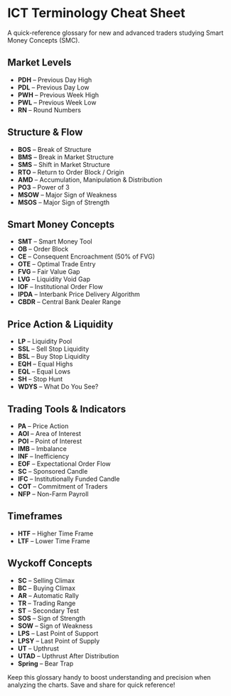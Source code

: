 # ICT Terminology Cheat Sheet

A quick-reference glossary for new and advanced traders studying Smart Money Concepts (SMC).

## Market Levels
- **PDH** – Previous Day High
- **PDL** – Previous Day Low
- **PWH** – Previous Week High
- **PWL** – Previous Week Low
- **RN** – Round Numbers

## Structure & Flow
- **BOS** – Break of Structure
- **BMS** – Break in Market Structure
- **SMS** – Shift in Market Structure
- **RTO** – Return to Order Block / Origin
- **AMD** – Accumulation, Manipulation & Distribution
- **PO3** – Power of 3
- **MSOW** – Major Sign of Weakness
- **MSOS** – Major Sign of Strength

## Smart Money Concepts
- **SMT** – Smart Money Tool
- **OB** – Order Block
- **CE** – Consequent Encroachment (50% of FVG)
- **OTE** – Optimal Trade Entry
- **FVG** – Fair Value Gap
- **LVG** – Liquidity Void Gap
- **IOF** – Institutional Order Flow
- **IPDA** – Interbank Price Delivery Algorithm
- **CBDR** – Central Bank Dealer Range

## Price Action & Liquidity
- **LP** – Liquidity Pool
- **SSL** – Sell Stop Liquidity
- **BSL** – Buy Stop Liquidity
- **EQH** – Equal Highs
- **EQL** – Equal Lows
- **SH** – Stop Hunt
- **WDYS** – What Do You See?

## Trading Tools & Indicators
- **PA** – Price Action
- **AOI** – Area of Interest
- **POI** – Point of Interest
- **IMB** – Imbalance
- **INF** – Inefficiency
- **EOF** – Expectational Order Flow
- **SC** – Sponsored Candle
- **IFC** – Institutionally Funded Candle
- **COT** – Commitment of Traders
- **NFP** – Non-Farm Payroll

## Timeframes
- **HTF** – Higher Time Frame
- **LTF** – Lower Time Frame

## Wyckoff Concepts
- **SC** – Selling Climax
- **BC** – Buying Climax
- **AR** – Automatic Rally
- **TR** – Trading Range
- **ST** – Secondary Test
- **SOS** – Sign of Strength
- **SOW** – Sign of Weakness
- **LPS** – Last Point of Support
- **LPSY** – Last Point of Supply
- **UT** – Upthrust
- **UTAD** – Upthrust After Distribution
- **Spring** – Bear Trap

Keep this glossary handy to boost understanding and precision when analyzing the charts. Save and share for quick reference!

